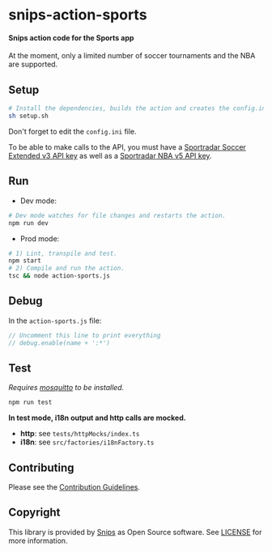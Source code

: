 # snips-action-sports
#### Snips action code for the Sports app

At the moment, only a limited number of soccer tournaments and the NBA are supported.

## Setup

```sh
# Install the dependencies, builds the action and creates the config.ini file.
sh setup.sh
```

Don't forget to edit the `config.ini` file.

To be able to make calls to the API, you must have a [Sportradar Soccer Extended v3 API key](https://developer.sportradar.com/docs/read/football_soccer/Soccer_Extended_v3) as well as a [Sportradar NBA v5 API key](https://developer.sportradar.com/docs/read/basketball/NBA_v5).

## Run

- Dev mode:

```sh
# Dev mode watches for file changes and restarts the action.
npm run dev
```

- Prod mode:

```sh
# 1) Lint, transpile and test.
npm start
# 2) Compile and run the action.
tsc && node action-sports.js
```

## Debug

In the `action-sports.js` file:

```js
// Uncomment this line to print everything
// debug.enable(name + ':*')
```

## Test

*Requires [mosquitto](https://mosquitto.org/download/) to be installed.*

```sh
npm run test
```

**In test mode, i18n output and http calls are mocked.**

- **http**: see `tests/httpMocks/index.ts`
- **i18n**: see `src/factories/i18nFactory.ts`

## Contributing

Please see the [Contribution Guidelines](https://github.com/snipsco/snips-action-sports/blob/master/CONTRIBUTING.md).

## Copyright

This library is provided by [Snips](https://snips.ai) as Open Source software. See [LICENSE](https://github.com/snipsco/snips-action-sports/blob/master/LICENSE) for more information.
